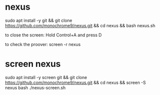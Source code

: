 # nexus

sudo apt install -y git && git clone https://github.com/monochrome9/nexus.git && cd nexus && bash nexus.sh


to close the screen:
Hold Control+A and press D



to check the proover:
screen -r nexus


# screen nexus

sudo apt install -y screen git && git clone https://github.com/monochrome9/nexus.git && cd nexus && screen -S nexus bash ./nexus-screen.sh
